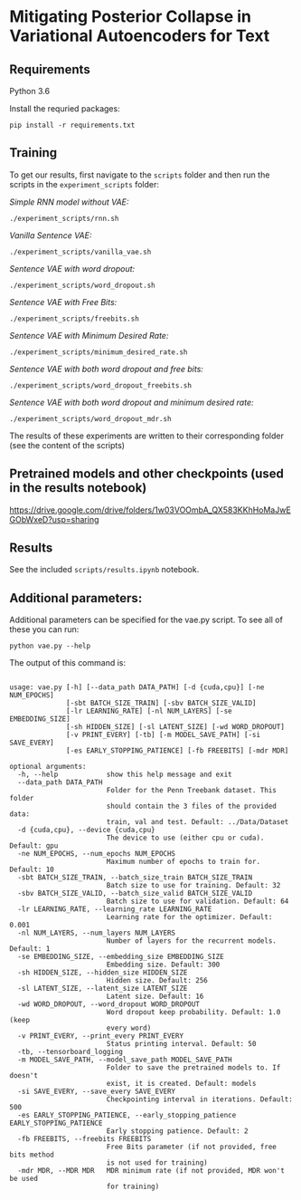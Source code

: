 # Mitigating Posterior Collapse in Variational Autoencoders for Text

## Requirements
Python 3.6

Install the requried packages:
```
pip install -r requirements.txt
```


## Training

To get our results, first navigate to the `scripts` folder and then run the scripts in the `experiment_scripts` folder:

*Simple RNN model without VAE:*
```
./experiment_scripts/rnn.sh
```

*Vanilla Sentence VAE:*
```
./experiment_scripts/vanilla_vae.sh
```

*Sentence VAE with word dropout:*
```
./experiment_scripts/word_dropout.sh
```

*Sentence VAE with Free Bits:*
```
./experiment_scripts/freebits.sh
```

*Sentence VAE with Minimum Desired Rate:*
```
./experiment_scripts/minimum_desired_rate.sh
```

*Sentence VAE with both word dropout and free bits:*
```
./experiment_scripts/word_dropout_freebits.sh
```

*Sentence VAE with both word dropout and minimum desired rate:*
```
./experiment_scripts/word_dropout_mdr.sh
```

The results of these experiments are written to their corresponding folder (see the content of the scripts)

## Pretrained models and other checkpoints (used in the results notebook)

https://drive.google.com/drive/folders/1w03VOOmbA_QX583KKhHoMaJwEGObWxeD?usp=sharing

## Results

See the included ```scripts/results.ipynb``` notebook.

## Additional parameters:
Additional parameters can be specified for the vae.py script. To see all of these you can run:

```
python vae.py --help
```

The output of this command is:

```

usage: vae.py [-h] [--data_path DATA_PATH] [-d {cuda,cpu}] [-ne NUM_EPOCHS]
              [-sbt BATCH_SIZE_TRAIN] [-sbv BATCH_SIZE_VALID]
              [-lr LEARNING_RATE] [-nl NUM_LAYERS] [-se EMBEDDING_SIZE]
              [-sh HIDDEN_SIZE] [-sl LATENT_SIZE] [-wd WORD_DROPOUT]
              [-v PRINT_EVERY] [-tb] [-m MODEL_SAVE_PATH] [-si SAVE_EVERY]
              [-es EARLY_STOPPING_PATIENCE] [-fb FREEBITS] [-mdr MDR]

optional arguments:
  -h, --help            show this help message and exit
  --data_path DATA_PATH
                        Folder for the Penn Treebank dataset. This folder
                        should contain the 3 files of the provided data:
                        train, val and test. Default: ../Data/Dataset
  -d {cuda,cpu}, --device {cuda,cpu}
                        The device to use (either cpu or cuda). Default: gpu
  -ne NUM_EPOCHS, --num_epochs NUM_EPOCHS
                        Maximum number of epochs to train for. Default: 10
  -sbt BATCH_SIZE_TRAIN, --batch_size_train BATCH_SIZE_TRAIN
                        Batch size to use for training. Default: 32
  -sbv BATCH_SIZE_VALID, --batch_size_valid BATCH_SIZE_VALID
                        Batch size to use for validation. Default: 64
  -lr LEARNING_RATE, --learning_rate LEARNING_RATE
                        Learning rate for the optimizer. Default: 0.001
  -nl NUM_LAYERS, --num_layers NUM_LAYERS
                        Number of layers for the recurrent models. Default: 1
  -se EMBEDDING_SIZE, --embedding_size EMBEDDING_SIZE
                        Embedding size. Default: 300
  -sh HIDDEN_SIZE, --hidden_size HIDDEN_SIZE
                        Hidden size. Default: 256
  -sl LATENT_SIZE, --latent_size LATENT_SIZE
                        Latent size. Default: 16
  -wd WORD_DROPOUT, --word_dropout WORD_DROPOUT
                        Word dropout keep probability. Default: 1.0 (keep
                        every word)
  -v PRINT_EVERY, --print_every PRINT_EVERY
                        Status printing interval. Default: 50
  -tb, --tensorboard_logging
  -m MODEL_SAVE_PATH, --model_save_path MODEL_SAVE_PATH
                        Folder to save the pretrained models to. If doesn't
                        exist, it is created. Default: models
  -si SAVE_EVERY, --save_every SAVE_EVERY
                        Checkpointing interval in iterations. Default: 500
  -es EARLY_STOPPING_PATIENCE, --early_stopping_patience EARLY_STOPPING_PATIENCE
                        Early stopping patience. Default: 2
  -fb FREEBITS, --freebits FREEBITS
                        Free Bits parameter (if not provided, free bits method
                        is not used for training)
  -mdr MDR, --MDR MDR   MDR minimum rate (if not provided, MDR won't be used
                        for training)

```
